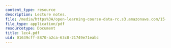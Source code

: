 ```yaml
---
content_type: resource
description: Lecture notes.
file: /media/https%3A/open-learning-course-data-rc.s3.amazonaws.com/15-617-the-law-of-corporate-finance-and-financial-markets-spring-2004/01639cff8870a2ca63c821749e71eabc_lec4.pdf
file_type: application/pdf
resourcetype: Document
title: lec4.pdf
uid: 01639cff-8870-a2ca-63c8-21749e71eabc
---
```

